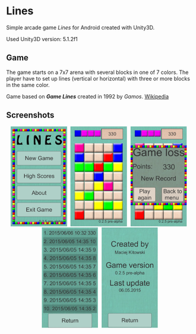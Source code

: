 # Lines
Simple arcade game <i>Lines</i> for Android created with Unity3D.

Used Unity3D version: 5.1.2f1

## Game
The game starts on a 7x7 arena with several blocks in one of 7 colors. The player have to set up lines (vertical or horizontal) with three or more blocks in the same color.

Game based on <i><b>Game Lines</b></i> created in 1992 by <i>Gamos</i>. [Wikipedia](https://en.wikipedia.org/wiki/Color_Lines)

## Screenshots
<div align="center">
        <img width="30%" src="screenshots/1.png" alt="Screenshots" title="Main Menu"</img>
        <img height="0" width="2px">
        <img width="30%" src="screenshots/2.png" alt="Screenshots" title="Game"></img>
        <img height="0" width="2px">
        <img width="30%" src="screenshots/3.png" alt="Screenshots" title="Game Loss"></img>
        <img height="0" width="2px">
        <img width="30%" src="screenshots/4.png" alt="Screenshots" title="High Scores"></img>
        <img height="0" width="2px">
        <img width="30%" src="screenshots/5.png" alt="Screenshots" title="About"></img>
</div>
